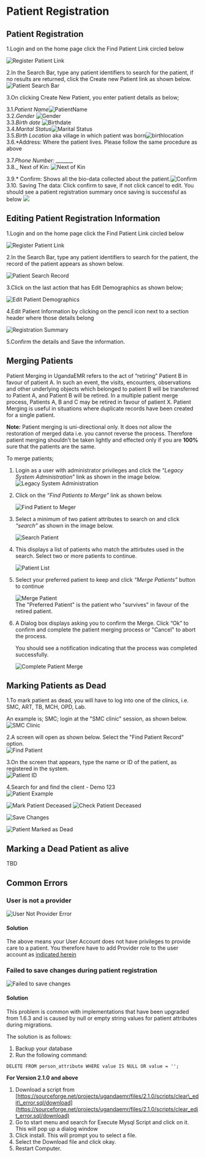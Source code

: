 # Patient Registration

## Patient Registration

1.Login and on the home page click the Find Patient Link circled below

![Register Patient Link](../.gitbook/assets/poc_find_patient_link%20%281%29.png)

2.In the Search Bar, type any patient identifiers to search for the patient, if no results are returned, click the Create new Patient link as shown below. ![Patient Search Bar](../.gitbook/assets/poc_search_bar%20%281%29.PNG)

3.On clicking Create New Patient, you enter patient details as below;

3.1._Patient Name_![PatientName](../.gitbook/assets/name%20%281%29.png)  
3.2._Gender_ ![Gender](../.gitbook/assets/gender%20%281%29.png)  
3.3._Birth date_ ![Birthdate](../.gitbook/assets/birth_date%20%281%29.png)  
3.4._Marital Status_![Marital Status](../.gitbook/assets/marital_status%20%281%29.png)  
3.5._Birth Location_ aka village in which patient was born![birthlocation](../.gitbook/assets/birth_location%20%281%29.png)  
3.6.\*Address: Where the patient lives. Please follow the same procedure as above

3.7._Phone Number: \_\__\_\__\_\_  
3.8.\_ Next of Kin: ![Next of Kin](../.gitbook/assets/next_of_kin%20%281%29.png)

3.9.\* Confirm: Shows all the bio-data collected about the patient.![Confirm](../.gitbook/assets/confirmation%20%281%29.png)  
3.10. Saving The data: Click confirm to save, if not click cancel to edit. You should see a patient registration summary once saving is successful as below ![](../.gitbook/assets/poc_patient_summary%20%281%29.PNG)

## Editing Patient Registration Information

1.Login and on the home page click the Find Patient Link circled below

![Register Patient Link](../.gitbook/assets/poc_find_patient_link%20%281%29.png)

2.In the Search Bar, type any patient identifiers to search for the patient, the record of the patient appears as shown below.

![Patient Search Record](../.gitbook/assets/poc_patient_record_search.png)

3.Click on the last action that has Edit Demographics as shown below;

![Edit Patient Demographics](../.gitbook/assets/poc_edit_patient_demographics.png)

4.Edit Patient Information by clicking on the pencil icon next to a section header where those details belong

![Registration Summary](../.gitbook/assets/poc_registration_summary.PNG)

5.Confirm the details and Save the information.

## Merging Patients

Patient Merging in UgandaEMR refers to the act of “retiring” Patient B in favour of patient A. In such an event, the visits, encounters, observations and other underlying objects which belonged to patient B will be transferred to Patient A, and Patient B will be retired. In a multiple patient merge process, Patients A, B and C may be retired in favour of patient X. Patient Merging is useful in situations where duplicate records have been created for a single patient.

**Note:** Patient merging is uni-directional only. It does not allow the restoration of merged data i.e. you cannot reverse the process. Therefore patient merging shouldn’t be taken lightly and effected only if you are **100%** sure that the patients are the same.

To merge patients;

1. Login as a user with administrator privileges and click the “_Legacy System Administration_” link as shown in the image below. ![Legacy System Administration](../.gitbook/assets/patient_merge1%20%281%29.png)
2. Click on the _“Find Patients to Merge_” link as shown below.

   ![Find Patient to Meger](../.gitbook/assets/patient_merge2%20%281%29.png)

3. Select a minimum of two patient attributes to search on and click _“search”_ as shown in the image below.

   ![Search Patient](../.gitbook/assets/patient_merge3%20%281%29.png)

4. This displays a list of patients who match the attirbutes used in the search. Select two or more patients to continue.

   ![Patient List](../.gitbook/assets/patient_merge4%20%281%29.png)

5. Select your preferred patient to keep and click _“Merge Patients”_ button to continue

   ![Merge Patient](../.gitbook/assets/patient_merge5%20%281%29.png)  
   The "Preferred Patient" is the patient who "survives" in favour of the retired patient.

6. A Dialog box displays asking you to confirm the Merge. Click “Ok” to confirm and complete the patient merging process or "Cancel" to abort the process.

   You should see a notification indicating that the process was completed successfully.

   ![Complete Patient Merge](../.gitbook/assets/patient_merge6%20%281%29.png)

## Marking Patients as Dead

1.To mark patient as dead, you will have to log into one of the clinics, i.e. SMC, ART, TB, MCH, OPD, Lab.

An example is; SMC; login at the "SMC clinic" session, as shown below.  
![SMC Clinic](../.gitbook/assets/SMC12.png)

2.A screen will open as shown below. Select the "Find Patient Record" option.  
![Find Patient](../.gitbook/assets/SMC11.png)

3.On the screen that appears, type the name or ID of the patient, as registered in the system.  
![Patient ID](../.gitbook/assets/SMC13.png)

4.Search for and find the client - Demo 123  
![Patient Example](../.gitbook/assets/terminated1%20%281%29.jpg)

![Mark Patient Deceased](../.gitbook/assets/terminated%202.1.PNG) ![Check Patient Deceased](../.gitbook/assets/terminated%2031.PNG)

![Save Changes](../.gitbook/assets/terminated%204.PNG)

![Patient Marked as Dead](../.gitbook/assets/terminated%205.PNG)

## Marking a Dead Patient as alive

TBD

## Common Errors

### User is not a provider

![User Not Provider Error](../.gitbook/assets/logged_in_user_not_provider%20%281%29.png)

#### Solution

The above means your User Account does not have privileges to provide care to a patient. You therefore have to add Provider role to the user account as [indicated herein](../provider_management/making_an_existing_user_a_provider.md)

### Failed to save changes during patient registration

![Failed to save changes](../.gitbook/assets/user_registration_failed_to_save_changes%20%281%29.jpeg)

#### Solution

This problem is common with implementations that have been upgraded from 1.6.3 and is caused by null or empty string values for patient attributes during migrations.

The solution is as follows:  
1. Backup your database  
2. Run the following command:

`DELETE FROM person_attribute WHERE value IS NULL OR value = '';`

**For Version 2.1.0 and above**

1. Download a script from [https://sourceforge.net/projects/ugandaemr/files/2.1.0/scripts/clear\_edit\_error.sql/download](https://sourceforge.net/projects/ugandaemr/files/2.1.0/scripts/clear_edit_error.sql/download)
2. Go to start menu and search for Execute Mysql Script and click on it. This will pop up a dialog window
3. Click install. This will prompt you to select a file. 
4. Select the Download file and click okay.
5. Restart Computer.

